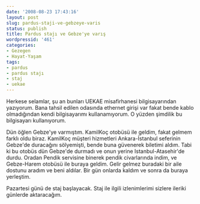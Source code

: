 ```yaml
---
date: '2008-08-23 17:43:16'
layout: post
slug: pardus-staji-ve-gebzeye-varis
status: publish
title: Pardus stajı ve Gebze'ye varış
wordpressid: '461'
categories:
- Gezegen
- Hayat-Yaşam
tags:
- pardus
- pardus stajı
- staj
- uekae
---
```


Herkese selamlar, şu an bunları UEKAE misafirhanesi bilgisayarından yazıyorum. Bana tahsil edilen odasında ethernet girişi var fakat bende kablo olmadığından kendi bilgisayarımı kullanamıyorum. O yüzden şimdilik bu bilgisayarı kullanıyorum.

Dün öğlen Gebze'ye varmıştım. KamilKoç otobüsü ile geldim, fakat gelmem farklı oldu biraz. KamilKoç müşteri hizmetleri Ankara-İstanbul seferinin Gebze'de duracağını sölyemişti, bende buna güvenerek biletimi aldım. Tabi ki bu otobüs dün Gebze'de durmadı ve onun yerine Istanbul-Atasehir'de durdu. Oradan Pendik servisine binerek pendik civarlarında indim, ve Gebze-Harem otobüsü ile buraya geldim. Gelir gelmez buradaki bir aile dostunu aradım ve beni aldılar. Bir gün onlarda kaldım ve sonra da buraya yerleştim.

Pazartesi günü de staj başlayacak. Staj ile ilgili izlenimlerimi sizlere ileriki günlerde aktaracağım.
